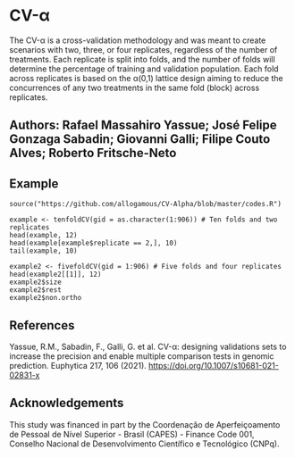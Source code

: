 # CV-α
The CV-α is a cross-validation methodology and was meant to create scenarios with two, three, or four replicates, regardless of the number of treatments. 
Each replicate is split into folds, and the number of folds will determine the percentage of training and validation population. 
Each fold across replicates is based on the α(0,1) lattice design aiming to reduce the concurrences of any two treatments in the same 
fold (block) across replicates. 

## Authors: Rafael Massahiro Yassue; José Felipe Gonzaga Sabadin; Giovanni Galli; Filipe Couto Alves; Roberto Fritsche-Neto

## Example

```{r cars}
source("https://github.com/allogamous/CV-Alpha/blob/master/codes.R")

example <- tenfoldCV(gid = as.character(1:906)) # Ten folds and two replicates
head(example, 12)
head(example[example$replicate == 2,], 10)
tail(example, 10)

example2 <- fivefoldCV(gid = 1:906) # Five folds and four replicates 
head(example2[[1]], 12)
example2$size
example2$rest
example2$non.ortho

```
## References

Yassue, R.M., Sabadin, F., Galli, G. et al. CV-α: designing validations sets to increase the precision and enable multiple comparison tests in genomic prediction. Euphytica 217, 106 (2021). https://doi.org/10.1007/s10681-021-02831-x

## Acknowledgements
This study was financed in part by the Coordenação de Aperfeiçoamento de Pessoal de Nível Superior - Brasil (CAPES) - Finance Code 001, Conselho Nacional de Desenvolvimento Científico e Tecnológico (CNPq).
